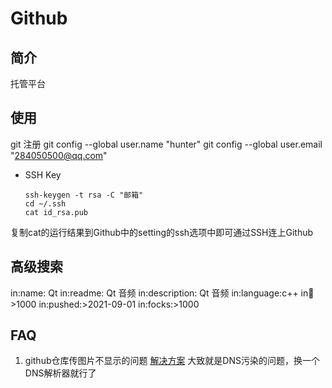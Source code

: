 # Github
## 简介
托管平台
## 使用
git 注册
git config --global user.name "hunter"
git config --global user.email "284050500@qq.com"
* SSH Key
  ```
  ssh-keygen -t rsa -C "邮箱"
  cd ~/.ssh
  cat id_rsa.pub
  ```
复制cat的运行结果到Github中的setting的ssh选项中即可通过SSH连上Github  

## 高级搜索
in:name: Qt
in:readme: Qt 音频
in:description: Qt 音频
in:language:c++
in:stars:>1000
in:pushed:>2021-09-01
in:focks:>1000

## FAQ
1. github仓库传图片不显示的问题
[解决方案](https://blog.csdn.net/admin_maxin/article/details/134498227)
大致就是DNS污染的问题，换一个DNS解析器就行了
